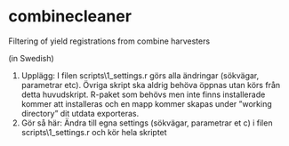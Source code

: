 # combinecleaner
Filtering of yield registrations from combine harvesters

(in Swedish)
1. Upplägg: I filen scripts\1_settings.r görs alla ändringar (sökvägar, parametrar etc). Övriga skript ska aldrig behöva öppnas utan körs från detta huvudskript. R-paket som behövs men inte finns installerade kommer att installeras och en mapp kommer skapas under ”working directory” dit utdata exporteras.
2. Gör så här: Ändra till egna settings (sökvägar, parametrar et c) i filen scripts\1_settings.r och kör hela skriptet
